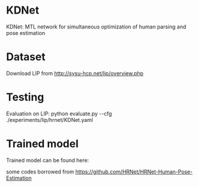 # KDNet
KDNet: MTL network for simultaneous optimization of human parsing and
pose estimation

# Dataset
Download LIP from http://sysu-hcp.net/lip/overview.php

# Testing
Evaluation on LIP:
python evaluate.py --cfg ./experiments/lip/hrnet/KDNet.yaml

# Trained model
Trained model can be found here: 

some codes borrowed from https://github.com/HRNet/HRNet-Human-Pose-Estimation





